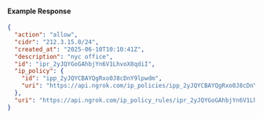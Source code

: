 <!-- Code generated for API Clients. DO NOT EDIT. -->

#### Example Response

```json
{
  "action": "allow",
  "cidr": "212.3.15.0/24",
  "created_at": "2025-06-10T10:10:41Z",
  "description": "nyc office",
  "id": "ipr_2yJQYGoGAhbjYn6V1LhvoX8qdiI",
  "ip_policy": {
    "id": "ipp_2yJQYCBAYQgRxo0J8cDnY9lpwdm",
    "uri": "https://api.ngrok.com/ip_policies/ipp_2yJQYCBAYQgRxo0J8cDnY9lpwdm"
  },
  "uri": "https://api.ngrok.com/ip_policy_rules/ipr_2yJQYGoGAhbjYn6V1LhvoX8qdiI"
}
```
